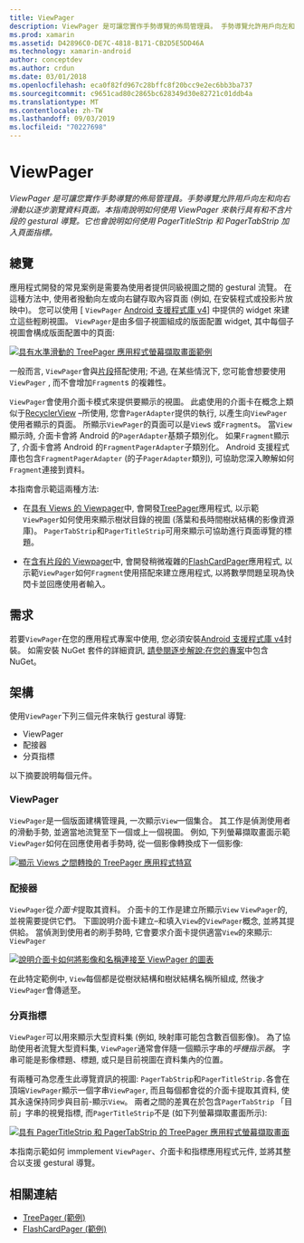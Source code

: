 ```yaml
---
title: ViewPager
description: ViewPager 是可讓您實作手勢導覽的佈局管理員。 手勢導覽允許用戶向左和向右滑動以逐步瀏覽資料頁面。 本指南說明如何使用 ViewPager 來執行具有和不含片段的 gestural 導覽。 它也會說明如何使用 PagerTitleStrip 和 PagerTabStrip 加入頁面指標。
ms.prod: xamarin
ms.assetid: D42896C0-DE7C-4818-B171-CB2D5E5DD46A
ms.technology: xamarin-android
author: conceptdev
ms.author: crdun
ms.date: 03/01/2018
ms.openlocfilehash: eca0f82fd967c28bffc8f20bcc9e2ec6bb3ba737
ms.sourcegitcommit: c9651cad80c2865bc628349d30e82721c01ddb4a
ms.translationtype: MT
ms.contentlocale: zh-TW
ms.lasthandoff: 09/03/2019
ms.locfileid: "70227698"
---
```

# <a name="viewpager"></a>ViewPager

_ViewPager 是可讓您實作手勢導覽的佈局管理員。手勢導覽允許用戶向左和向右滑動以逐步瀏覽資料頁面。本指南說明如何使用 ViewPager 來執行具有和不含片段的 gestural 導覽。它也會說明如何使用 PagerTitleStrip 和 PagerTabStrip 加入頁面指標。_

 
## <a name="overview"></a>總覽

應用程式開發的常見案例是需要為使用者提供同級視圖之間的 gestural 流覽。 在這種方法中, 使用者撥動向左或向右鍵存取內容頁面 (例如, 在安裝程式或投影片放映中)。 您可以使用 [ `ViewPager` [Android 支援程式庫 v4](https://www.nuget.org/packages/Xamarin.Android.Support.v4/)] 中提供的 widget 來建立這些輕刷視圖。 `ViewPager`是由多個子視圖組成的版面配置 widget, 其中每個子視圖會構成版面配置中的頁面: 

[![具有水準滑動的 TreePager 應用程式螢幕擷取畫面範例](images/01-intro-sml.png)](images/01-intro.png#lightbox)

一般而言, `ViewPager`會與[片段](~/android/platform/fragments/index.md)搭配使用; 不過, 在某些情況下, 您可能會想要使用`ViewPager` , 而不會增加`Fragment`s 的複雜性。

`ViewPager`會使用介面卡模式來提供要顯示的視圖。 此處使用的介面卡在概念上類似于[RecyclerView](~/android/user-interface/layouts/recycler-view/index.md) &ndash;所使用, 您會`PagerAdapter`提供的執行, 以產生向`ViewPager`使用者顯示的頁面。 所顯示`ViewPager`的頁面可以是`View`s 或`Fragment`s。 當`View`顯示時, 介面卡會將 Android 的`PagerAdapter`基類子類別化。 如果`Fragment`顯示了, 介面卡會將 Android 的`FragmentPagerAdapter`子類別化。 Android 支援程式庫也包含`FragmentPagerAdapter` (的子`PagerAdapter`類別), 可協助您深入瞭解如何`Fragment`連接到資料。 

本指南會示範這兩種方法: 

- 在[具有 Views 的 Viewpager](~/android/user-interface/controls/view-pager/viewpager-and-views.md)中, 會開發[TreePager](https://docs.microsoft.com/samples/xamarin/monodroid-samples/userinterface-treepager)應用程式, 以示範`ViewPager`如何使用來顯示樹狀目錄的視圖 (落葉和長時間樹狀結構的影像資源庫)。 
    `PagerTabStrip`和`PagerTitleStrip`可用來顯示可協助進行頁面導覽的標題。

- 在[含有片段的 Viewpager](~/android/user-interface/controls/view-pager/viewpager-and-fragments.md)中, 會開發稍微複雜的[FlashCardPager](https://docs.microsoft.com/samples/xamarin/monodroid-samples/userinterface-flashcardpager)應用程式, 以示範`ViewPager`如何`Fragment`使用搭配來建立應用程式, 以將數學問題呈現為快閃卡並回應使用者輸入。 


## <a name="requirements"></a>需求

若要`ViewPager`在您的應用程式專案中使用, 您必須安裝[Android 支援程式庫 v4](https://www.nuget.org/packages/Xamarin.Android.Support.v4/)封裝。 如需安裝 NuGet 套件的詳細資訊, [請參閱逐步解說:在您的專案](https://docs.microsoft.com/visualstudio/mac/nuget-walkthrough)中包含 NuGet。 

 
## <a name="architecture"></a>架構

使用`ViewPager`下列三個元件來執行 gestural 導覽:

- ViewPager
- 配接器
- 分頁指標

以下摘要說明每個元件。



### <a name="viewpager"></a>ViewPager

`ViewPager`是一個版面建構管理員, 一次顯示`View`一個集合。 其工作是偵測使用者的滑動手勢, 並適當地流覽至下一個或上一個視圖。 例如, 下列螢幕擷取畫面示範`ViewPager`如何在回應使用者手勢時, 從一個影像轉換成下一個影像: 

[![顯示 Views 之間轉換的 TreePager 應用程式特寫](images/02-transition-sml.png)](images/02-transition.png#lightbox)


### <a name="adapter"></a>配接器

`ViewPager`從*介面卡*提取其資料。 介面卡的工作是建立所顯示`View` `ViewPager`的, 並視需要提供它們。 下圖說明介面卡建立&ndash;和填入`View`的`ViewPager`概念, 並將其提供給。 當偵測到使用者的刷手勢時, 它會要求介面卡提供適當`View`的來顯示: `ViewPager` 

[![說明介面卡如何將影像和名稱連接至 ViewPager 的圖表](images/03-adapter-sml.png)](images/03-adapter.png#lightbox)

在此特定範例中, `View`每個都是從樹狀結構和樹狀結構名稱所組成, 然後才`ViewPager`會傳遞至。 



### <a name="pager-indicator"></a>分頁指標

`ViewPager`可以用來顯示大型資料集 (例如, 映射庫可能包含數百個影像)。 為了協助使用者流覽大型資料集, `ViewPager`通常會伴隨一個顯示字串的*呼機指示器*。 字串可能是影像標題、標題, 或只是目前視圖在資料集內的位置。 

有兩種可為您產生此導覽資訊的視圖: `PagerTabStrip`和`PagerTitleStrip.`各會在頂端`ViewPager`顯示一個字串`ViewPager`, 而且每個都會從的介面卡提取其資料, 使其永遠保持同步與目前-顯示`View`。 兩者之間的差異在於包含`PagerTabStrip` 「目前」字串的視覺指標, 而`PagerTitleStrip`不是 (如下列螢幕擷取畫面所示): 

[![具有 PagerTitleStrip 和 PagerTabStrip 的 TreePager 應用程式螢幕擷取畫面](images/04-comparison-sml.png)](images/04-comparison.png#lightbox)

本指南示範如何 immplement `ViewPager`、介面卡和指標應用程式元件, 並將其整合以支援 gestural 導覽。 



## <a name="related-links"></a>相關連結

- [TreePager (範例)](https://docs.microsoft.com/samples/xamarin/monodroid-samples/userinterface-treepager)
- [FlashCardPager (範例)](https://docs.microsoft.com/samples/xamarin/monodroid-samples/userinterface-flashcardpager)
